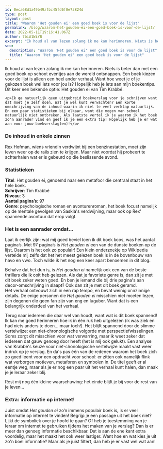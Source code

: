 ```yaml
---
id: 0eca68d1a49b49afbc45fd6f0e73824d
type: post
layout: post
title: "Waarom 'Het gouden ei' een goed boek is voor de lijst"
permalink: /blog/waarom-het-gouden-ei-een-goed-boek-is-voor-de-lijst/
date: 2022-05-11T19:16:41.067Z
author: 7biA1WiYB
excerpt: "Ik houd al van lezen zolang ik me kan herinneren. Niets is beter dan met een goed boek op schoot eventjes aan de wereld ontsnappen. Een boek kiezen voor de lijst is alleen een heel ander verhaal. Want hoe weet je of je gekozen boek wel iets voor jou is? Hopelijk heb je iets aan mijn boekentips. Dit keer een bekende optie: Het gouden ei van Tim Krabbé.  "
seo:
  description: "Waarom 'Het gouden ei' een goed boek is voor de lijst"
  title: "Waarom 'Het gouden ei' een goed boek is voor de lijst"
---
```

Ik houd al van lezen zolang ik me kan herinneren. Niets is beter dan met een goed boek op schoot eventjes aan de wereld ontsnappen. Een boek kiezen voor de lijst is alleen een heel ander verhaal. Want hoe weet je of je gekozen boek wel iets voor jou is? Hopelijk heb je iets aan mijn boekentips. Dit keer een bekende optie: Het gouden ei van Tim Krabbé.  

    <p>Ik ga natuurlijk geen uitgebreid boekverslag voor je schrijven want dat moet je zelf doen. Wat je wel kunt verwachten? Een korte omschrijving van de inhoud waarin ik niet te veel verklap natuurlijk. En een paar statistieken bij elkaar, want die mogen van school natuurlijk niet ontbreken. Als laatste vertel ik je waarom ik het boek zo'n aanrader vind en geef ik je een extra tip! Hopelijk heb je er wat aan voor jouw boekverslag(en)!</p>
<h3>De inhoud in enkele zinnen</h3>
<p>Rex Hofman, wiens vriendin verdwijnt bij een benzinestation, moet zijn leven weer op de rails zien te krijgen. Maar niet voordat hij probeert te achterhalen wat er is gebeurd op die beslissende avond.</p>
<h3>Statistieken</h3>
<p><strong>Titel</strong>: Het gouden ei, genoemd naar een metafoor die centraal staat in het hele boek.<br><strong>Schrijver</strong>: Tim Krabbé<br><strong>Niveau</strong>: 3<br><strong>Aantal pagina’s</strong>: 97<br><strong>Genre</strong>: psychologische roman en avonturenroman, het boek focust namelijk op de mentale gevolgen van Saskia's verdwijning, maar ook op Rex' spannende avontuur dat erop volgt.</p>
<h3>Het is een aanrader omdat...</h3>
<p>Laat ik eerlijk zijn: wat mij goed beviel toen ik dit boek koos, was het aantal pagina’s. Met 97 pagina’s is <em>Het gouden ei </em>een van de dunste boeken op de lijst. Daarom is het ook zo populair! Een klein onderzoekje op Wikipedia vertelde mij zelfs dat het het meest gelezen boek is in de bovenbouw van havo en vwo. Toch wilde ik het nog een keer apart benoemen in dit blog.</p>
<p>Behalve dat het dun is, is <em>Het gouden ei</em> namelijk ook een van de beste thrillers die ik ooit heb gelezen. Als dat je favoriete genre is, dan zit je met dit boek zeker weten goed. En ben je iemand die bij drie pagina's aan decor-omschrijving in slaapt? Ook dan zit je met dit boek geramd. Het verhaal ontvouwt zich in een rap tempo, en bevat weinig onnzinnige details. De enige personen die <em>Het gouden ei</em> misschien niet moeten lezen, zijn degenen die geen fan zijn van eng en luguber. Want dat is een belangrijk onderdeel van het verhaal.</p>
<p>Terug naar iedereen die daar wel van houdt, want wat is dit boek spannend! Ik kan me goed herinneren hoe ik in één ruk heb uitgelezen (ik was ziek en had niets anders te doen... maar toch!). Het blijft spannend door de slimme vertelwijze: een niet-chronologische volgorde met perspectiefwisselingen. Soms zorgt dit misschien voor wat verwarring, maar ik weet zeker dat iedereen dat gauw genoeg door heeft (het is mij ook gelukt). Een analyse van Krabbé's keuze voor niet-chonologische vertelwijze maakt vast weer indruk op je verslag. En da's pas één van de redenen waarom het boek zich zo goed leent voor een opdracht voor school: er zitten ook namelijk flink wat verborgen motieven, metaforen en symbolen in. De titel geeft er al eentje weg, maar als je er nog een paar uit het verhaal kunt halen, dan maak je je leraar zeker blij.</p>
<p>Rest mij nog één kleine waarschuwing: het einde blijft je bij voor de rest van je leven...</p>
<h3>Extra: informatie op internet!</h3>
<p>Juist omdat <em>Het gouden ei</em> zo’n immens populair boek is, is er veel informatie op internet te vinden! Begrijp je een passage uit het boek niet? Lijkt de symboliek over je hoofd te gaan? Of heb je toestemming van je leraar om internet te gebruiken tijdens het maken van je verslag? Dan is er meer dan genoeg informatie beschikbaar. Dat is aan de ene kant extra voordelig, maar het maakt het ook weer lastiger. Want hoe en wat kies je uit zo'n boel informatie? Maar als je juist filtert, dan heb je er vast wel wat aan! </p>  
